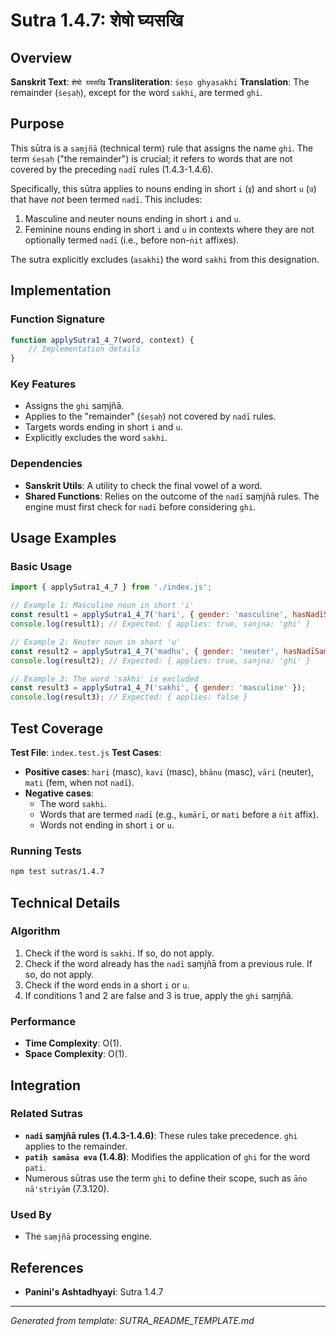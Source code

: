 # Sutra 1.4.7: शेषो घ्यसखि

## Overview

**Sanskrit Text**: `शेषो घ्यसखि`
**Transliteration**: `śeṣo ghyasakhi`
**Translation**: The remainder (`śeṣaḥ`), except for the word `sakhi`, are termed `ghi`.

## Purpose

This sūtra is a `saṃjñā` (technical term) rule that assigns the name `ghi`. The term `śeṣaḥ` ("the remainder") is crucial; it refers to words that are not covered by the preceding `nadī` rules (1.4.3-1.4.6).

Specifically, this sūtra applies to nouns ending in short `i` (`इ`) and short `u` (`उ`) that have *not* been termed `nadī`. This includes:
1. Masculine and neuter nouns ending in short `i` and `u`.
2. Feminine nouns ending in short `i` and `u` in contexts where they are not optionally termed `nadī` (i.e., before non-`ṅit` affixes).

The sutra explicitly excludes (`asakhi`) the word `sakhi` from this designation.

## Implementation

### Function Signature
```javascript
function applySutra1_4_7(word, context) {
    // Implementation details
}
```

### Key Features
- Assigns the `ghi` saṃjñā.
- Applies to the "remainder" (`śeṣaḥ`) not covered by `nadī` rules.
- Targets words ending in short `i` and `u`.
- Explicitly excludes the word `sakhi`.

### Dependencies
- **Sanskrit Utils**: A utility to check the final vowel of a word.
- **Shared Functions**: Relies on the outcome of the `nadī` saṃjñā rules. The engine must first check for `nadī` before considering `ghi`.

## Usage Examples

### Basic Usage
```javascript
import { applySutra1_4_7 } from './index.js';

// Example 1: Masculine noun in short 'i'
const result1 = applySutra1_4_7('hari', { gender: 'masculine', hasNadīSaṃjñā: false });
console.log(result1); // Expected: { applies: true, sanjna: 'ghi' }

// Example 2: Neuter noun in short 'u'
const result2 = applySutra1_4_7('madhu', { gender: 'neuter', hasNadīSaṃjñā: false });
console.log(result2); // Expected: { applies: true, sanjna: 'ghi' }

// Example 3: The word 'sakhi' is excluded
const result3 = applySutra1_4_7('sakhi', { gender: 'masculine' });
console.log(result3); // Expected: { applies: false }
```

## Test Coverage

**Test File**: `index.test.js`
**Test Cases**:
- **Positive cases**: `hari` (masc), `kavi` (masc), `bhānu` (masc), `vāri` (neuter), `mati` (fem, when not `nadī`).
- **Negative cases**:
    - The word `sakhi`.
    - Words that are termed `nadī` (e.g., `kumārī`, or `mati` before a `ṅit` affix).
    - Words not ending in short `i` or `u`.

### Running Tests
```bash
npm test sutras/1.4.7
```

## Technical Details

### Algorithm
1. Check if the word is `sakhi`. If so, do not apply.
2. Check if the word already has the `nadī` saṃjñā from a previous rule. If so, do not apply.
3. Check if the word ends in a short `i` or `u`.
4. If conditions 1 and 2 are false and 3 is true, apply the `ghi` saṃjñā.

### Performance
- **Time Complexity**: O(1).
- **Space Complexity**: O(1).

## Integration

### Related Sutras
- **`nadī` saṃjñā rules (1.4.3-1.4.6)**: These rules take precedence. `ghi` applies to the remainder.
- **`patiḥ samāsa eva` (1.4.8)**: Modifies the application of `ghi` for the word `pati`.
- Numerous sūtras use the term `ghi` to define their scope, such as `āṅo nā'striyām` (7.3.120).

### Used By
- The `saṃjñā` processing engine.

## References

- **Panini's Ashtadhyayi**: Sutra 1.4.7

---

*Generated from template: SUTRA_README_TEMPLATE.md*
